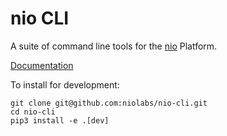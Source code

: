 nio CLI
=======

A suite of command line tools for the [nio](https://niolabs.com/) Platform.

[Documentation](https://docs.n.io/cli/)

To install for development:
```
git clone git@github.com:niolabs/nio-cli.git
cd nio-cli
pip3 install -e .[dev]
```
